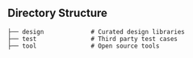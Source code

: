 
## Directory Structure

    ├── design             # Curated design libraries
    ├── test               # Third party test cases
    ├── tool               # Open source tools
